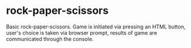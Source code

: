 # rock-paper-scissors

Basic rock-paper-scissors. Game is initiated via pressing an HTML button, user's choice is taken via browser prompt, results of game are communicated through the console.